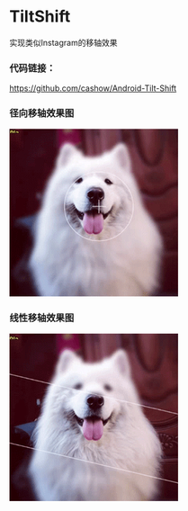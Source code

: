 # TiltShift

实现类似Instagram的移轴效果

### 代码链接：

<https://github.com/cashow/Android-Tilt-Shift>

### 径向移轴效果图

![tilt-shift-round](https://github.com/cashow/Android-Tilt-Shift/blob/master/demo/tilt-shift-round.gif)

### 线性移轴效果图

![tilt-shift-line](https://github.com/cashow/Android-Tilt-Shift/blob/master/demo/tilt-shift-line.gif)
